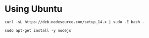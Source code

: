# Using Ubuntu
```
curl -sL https://deb.nodesource.com/setup_14.x | sudo -E bash -
```
```
sudo apt-get install -y nodejs
```